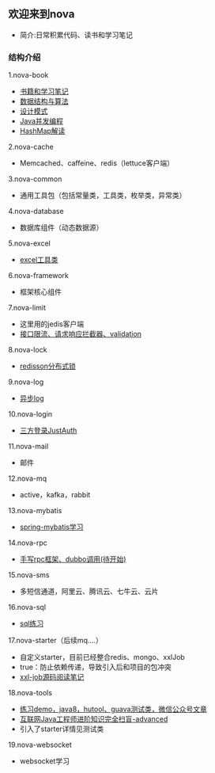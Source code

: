 ## 欢迎来到nova
* 简介:日常积累代码、读书和学习笔记

### 结构介绍
1.nova-book
* [书籍和学习笔记](nova-book/bookNote.md)
* [数据结构与算法](nova-book/src/main/java/com/nova/book/algorithm/algorithm.md)
* [设计模式](nova-book/src/main/java/com/nova/book/design/design.md)
* [Java并发编程](nova-book/src/main/java/com/nova/book/juc/juc.md)
* [HashMap解读](nova-book/src/main/java/com/nova/book/hashmap/hashmap解读.md)

2.nova-cache
* Memcached、caffeine、redis（lettuce客户端）

3.nova-common
* 通用工具包（包括常量类，工具类，枚举类，异常类）

4.nova-database
* 数据库组件（动态数据源）

5.nova-excel
* [excel工具类](nova-excel/excelNote.md)

6.nova-framework
* 框架核心组件

7.nova-limit
* 这里用的jedis客户端
* [接口限流、请求响应拦截器、validation](nova-limit/limitNote.md)

8.nova-lock
* [redisson分布式锁](nova-lock/lockNote.md)

9.nova-log
* [异步log](nova-log/logNote.md)

10.nova-login
* [三方登录JustAuth](nova-login/loginNote.md)

11.nova-mail
* 邮件

12.nova-mq
* active，kafka，rabbit

13.nova-mybatis
* [spring-mybatis学习](nova-spring-mybatis/mybatisNote.md)

14.nova-rpc
* [手写rpc框架、dubbo调用(待开始)](nova-rpc/rpcNote.md)

15.nova-sms
* 多短信通道，阿里云、腾讯云、七牛云、云片

16.nova-sql
* [sql练习](nova-sql/sqlNote.md)

17.nova-starter（后续mq....）
* 自定义starter，目前已经整合redis、mongo、xxlJob
* <optional>true</optional>：防止依赖传递，导致引入后和项目的包冲突
* [xxl-job源码阅读笔记](https://www.processon.com/preview/6433f533b433fa00159576a8)

18.nova-tools
* [练习demo，java8，hutool、guava测试类，微信公众号文章](nova-tools/toolsNote.md)
* [互联网Java工程师进阶知识完全扫盲-advanced](summary.md)
* 引入了starter详情见测试类

19.nova-websocket
* websocket学习
